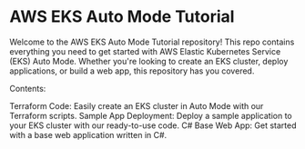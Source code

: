 # AWS EKS Auto Mode Tutorial

Welcome to the AWS EKS Auto Mode Tutorial repository! This repo contains everything you need to get started with AWS Elastic Kubernetes Service (EKS) Auto Mode. Whether you're looking to create an EKS cluster, deploy applications, or build a web app, this repository has you covered.

Contents:

Terraform Code: Easily create an EKS cluster in Auto Mode with our Terraform scripts.
Sample App Deployment: Deploy a sample application to your EKS cluster with our ready-to-use code.
C# Base Web App: Get started with a base web application written in C#.
